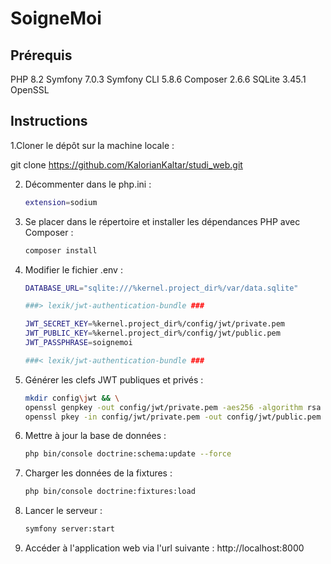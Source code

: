 
# SoigneMoi

## Prérequis
PHP 8.2
Symfony 7.0.3
Symfony CLI 5.8.6
Composer 2.6.6
SQLite 3.45.1
OpenSSL

## Instructions
1.Cloner le dépôt sur la machine locale :

git clone https://github.com/KalorianKaltar/studi_web.git

2. Décommenter dans le php.ini :
	```bash
	extension=sodium

3. Se placer dans le répertoire et installer les dépendances PHP avec Composer :
    ```bash
    composer install
    ```

4. Modifier le fichier .env :
    ```bash
    DATABASE_URL="sqlite:///%kernel.project_dir%/var/data.sqlite"
	
	###> lexik/jwt-authentication-bundle ###

	JWT_SECRET_KEY=%kernel.project_dir%/config/jwt/private.pem
	JWT_PUBLIC_KEY=%kernel.project_dir%/config/jwt/public.pem
	JWT_PASSPHRASE=soignemoi

	###< lexik/jwt-authentication-bundle ###
    ```

5. Générer les clefs JWT publiques et privés :
    ```bash
    mkdir config\jwt && \
    openssl genpkey -out config/jwt/private.pem -aes256 -algorithm rsa -pkeyopt rsa_keygen_bits:4096
	openssl pkey -in config/jwt/private.pem -out config/jwt/public.pem -pubout
    ```

6. Mettre à jour la base de données :
	```bash
	php bin/console doctrine:schema:update --force
	```
    
7. Charger les données de la fixtures :
	```bash
	php bin/console doctrine:fixtures:load
	```
8. Lancer le serveur :
	```bash
	symfony server:start
	
9. Accéder à l'application web via l'url suivante :
 http://localhost:8000